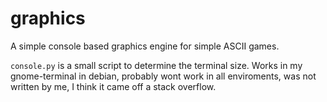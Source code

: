 graphics
========

A simple console based graphics engine for simple ASCII games.

`console.py` is a small script to determine the terminal size. Works in my gnome-terminal in debian, probably wont work in all enviroments, was not written by me, I think it came off a stack overflow.
